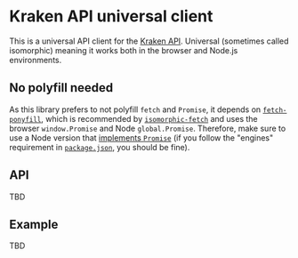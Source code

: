 # Kraken API universal client
This is a universal API client for the [Kraken API](https://www.kraken.com/en-us/help/api). Universal (sometimes called isomorphic) meaning it works both in the browser and Node.js environments.

## No polyfill needed
As this library prefers to not polyfill `fetch` and `Promise`, it depends on [`fetch-ponyfill`](https://github.com/qubyte/fetch-ponyfill), which is recommended by [`isomorphic-fetch`](https://github.com/matthew-andrews/isomorphic-fetch) and uses the browser `window.Promise` and Node `global.Promise`. Therefore, make sure to use a Node version that [implements `Promise`](http://node.green/) (if you follow the "engines" requirement in [`package.json`](package.json), you should be fine).

## API
TBD

## Example
TBD